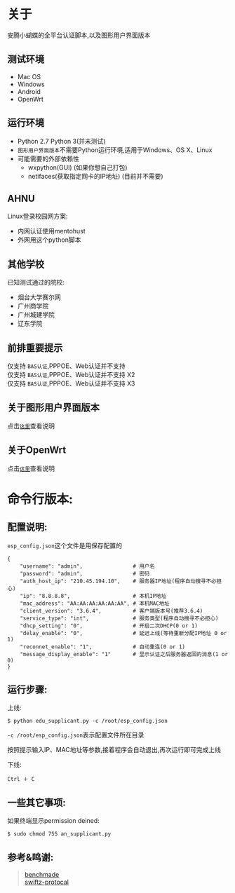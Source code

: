 # 关于
安腾小蝴蝶的全平台认证脚本,以及图形用户界面版本  

## 测试环境
* Mac OS
* Windows
* Android
* OpenWrt

## 运行环境
* Python 2.7 Python 3(并未测试)   
* `图形用户界面版本`不需要Python运行环境,适用于Windows、OS X、Linux
* 可能需要的外部依赖性
	- wxpython(GUI) (如果你想自己打包)
	- netifaces(获取指定网卡的IP地址) (目前并不需要)

## AHNU
Linux登录校园网方案:  

* 内网认证使用mentohust  
* 外网用这个python脚本

## 其他学校   
已知测试通过的院校:  

* 烟台大学赛尔网
* 广州商学院  
* 广州城建学院
* 辽东学院

## 前排重要提示
仅支持 `BAS认证`,PPPOE、Web认证并不支持  
仅支持 `BAS认证`,PPPOE、Web认证并不支持 X2  
仅支持 `BAS认证`,PPPOE、Web认证并不支持 X3

## 关于图形用户界面版本
点击[`这里`](https://github.com/lyq1996/an_supplicant/tree/master/gui)查看说明 

## 关于OpenWrt
点击[`这里`](https://github.com/lyq1996/an_supplicant/tree/master/openwrt)查看说明

# 命令行版本:  

## 配置说明:

`esp_config.json`这个文件是用保存配置的

```
{
	"username": "admin",				# 用户名
	"password": "admin",				# 密码
	"auth_host_ip": "210.45.194.10",	# 服务器IP地址(程序自动搜寻不必担心)
	"ip": "8.8.8.8",					# 本机IP地址
	"mac_address": "AA:AA:AA:AA:AA:AA",	# 本机MAC地址
	"client_version": "3.6.4",			# 客户端版本号(推荐3.6.4)
	"service_type": "int",				# 服务类型(程序自动搜寻不必担心)
	"dhcp_setting": "0",				# 开启二次DHCP(0 or 1)
	"delay_enable": "0",				# 延迟上线(等待重新分配IP地址 0 or 1)
	"reconnet_enable": "1",				# 自动重连(0 or 1)
	"message_display_enable": "1"		# 显示认证之后服务器返回的消息(1 or 0)
}
```

## 运行步骤:    

上线:   

```
$ python edu_supplicant.py -c /root/esp_config.json
```
`-c /root/esp_config.json`表示配置文件所在目录

按照提示输入IP、MAC地址等参数,接着程序会自动退出,再次运行即可完成上线

下线: 
``` 
Ctrl ＋ C
```

## 一些其它事项:   

如果终端显示permission deined:  
```
$ sudo chmod 755 an_supplicant.py
```  

## 参考&鸣谢:  
> [benchmade](https://github.com/gnehsoah/benchmade)  
> [swiftz-protocal](https://github.com/xingrz/swiftz-protocal)
